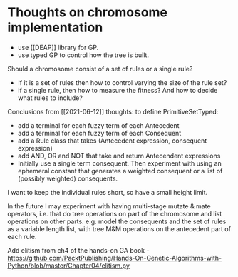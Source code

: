 # Thoughts on chromosome implementation
- use [[DEAP]] library for GP.
- use typed GP to control how the tree is built.

Should a chromosome consist of a set of rules or a single rule?  
- If it is a set of rules then how to control varying the size of the rule set?  
- if a single rule, then how to measure the fitness?  And how to decide what rules to include?

Conclusions from [[2021-06-12]] thoughts:
to define PrimitiveSetTyped:
- add a terminal for each fuzzy term of each Antecedent
- add a terminal for each fuzzy term of each Consequent
- add a Rule class that takes (Antecedent expression, consequent expression)
- add AND, OR and NOT that take and return Antecendent expressions
- Initially use a single term consequent.  Then experiment with using an ephemeral constant that generates a weighted consequent or a list of (possibly weighted) consequents.

I want to keep the individual rules short, so have a small height limit.

In the future I may experiment with having multi-stage mutate & mate operators, i.e. that do tree operations on part of the chromosome and list operations on other parts.  e.g. model the consequents and the set of rules as a variable length list, with tree M&M operations on the antecedent part of each rule.  

Add elitism from ch4 of the hands-on GA book - https://github.com/PacktPublishing/Hands-On-Genetic-Algorithms-with-Python/blob/master/Chapter04/elitism.py


